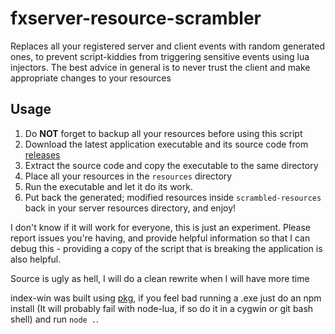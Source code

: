 # fxserver-resource-scrambler
Replaces all your registered server and client events with random generated ones, to prevent script-kiddies from triggering sensitive events using lua injectors.
The best advice in general is to never trust the client and make appropriate changes to your resources

## Usage
1. Do **NOT** forget to backup all your resources before using this script
2. Download the latest application executable and its source code from [releases](https://github.com/indilo53/fxserver-resource-scrambler/releases/latest)
3. Extract the source code and copy the executable to the same directory
4. Place all your resources in the `resources` directory
5. Run the executable and let it do its work.
6. Put back the generated; modified resources inside `scrambled-resources` back in your server resources directory, and enjoy!

I don't know if it will work for everyone, this is just an experiment. Please report issues you're having, and provide helpful information so that I can debug this - providing a copy of the script that is breaking the application is also helpful.

Source is ugly as hell, I will do a clean rewrite when I will have more time

index-win was built using [pkg](https://github.com/zeit/pkg), if you feel bad running a .exe just do an npm install (It will probably fail with node-lua, if so do it in a cygwin or git bash shell) and run ```node .```.
